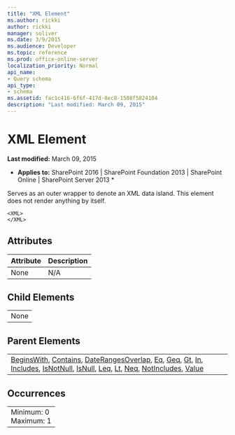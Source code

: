 ```yaml
---
title: "XML Element"
ms.author: rickki
author: rickki
manager: soliver
ms.date: 3/9/2015
ms.audience: Developer
ms.topic: reference
ms.prod: office-online-server
localization_priority: Normal
api_name:
- Query schema
api_type:
- schema
ms.assetid: fac1c416-6f6f-417d-8ec8-1508f5824104
description: "Last modified: March 09, 2015"
---
```


# XML Element

 **Last modified:** March 09, 2015 
  
 * **Applies to:** SharePoint 2016 | SharePoint Foundation 2013 | SharePoint Online | SharePoint Server 2013 * 
  
Serves as an outer wrapper to denote an XML data island. This element does not render anything by itself.
  
```
<XML>
</XML>
```

## Attributes

|**Attribute**|**Description**|
|:-----|:-----|
|None  <br/> |N/A  <br/> |
   
## Child Elements

||
|:-----|
|None |
   
## Parent Elements

||
|:-----|
|[BeginsWith](beginswith-element-query.md), [Contains](contains-element-query.md), [DateRangesOverlap](daterangesoverlap-element-query.md), [Eq](eq-element-query.md), [Geq](geq-element-query.md), [Gt](gt-element-query.md), [In](in-element-query.md), [Includes](includes-element-query.md), [IsNotNull](isnotnull-element-query.md), [IsNull](isnull-element-query.md), [Leq](leq-element-query.md), [Lt](lt-element-query.md), [Neq](neq-element-query.md), [NotIncludes](notincludes-element-query.md), [Value](value-element-query.md)|
   
## Occurrences

||
|:-----|
|Minimum: 0  <br/> Maximum: 1  <br/> |
   

